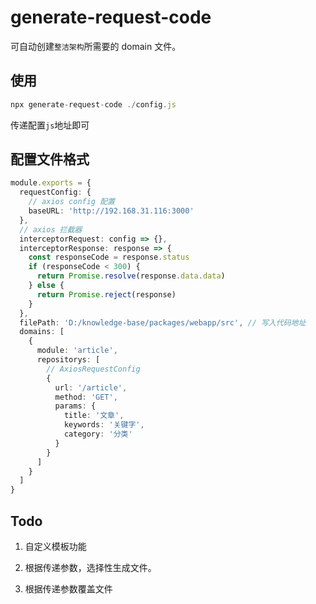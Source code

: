# generate-request-code

可自动创建`整洁架构`所需要的 domain 文件。

## 使用

```typescript
npx generate-request-code ./config.js
```

传递配置`js`地址即可

## 配置文件格式

```typescript
module.exports = {
  requestConfig: {
    // axios config 配置
    baseURL: 'http://192.168.31.116:3000'
  },
  // axios 拦截器
  interceptorRequest: config => {},
  interceptorResponse: response => {
    const responseCode = response.status
    if (responseCode < 300) {
      return Promise.resolve(response.data.data)
    } else {
      return Promise.reject(response)
    }
  },
  filePath: 'D:/knowledge-base/packages/webapp/src', // 写入代码地址
  domains: [
    {
      module: 'article',
      repositorys: [
        // AxiosRequestConfig
        {
          url: '/article',
          method: 'GET',
          params: {
            title: '文章',
            keywords: '关键字',
            category: '分类'
          }
        }
      ]
    }
  ]
}
```

## Todo

1. 自定义模板功能

2. 根据传递参数，选择性生成文件。

3. 根据传递参数覆盖文件

